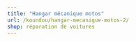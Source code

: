 ```yaml
---
title: "Hangar mécanique motos"
url: /koundou/hangar-mecanique-motos-2/
shop: réparation de voitures
---
```


